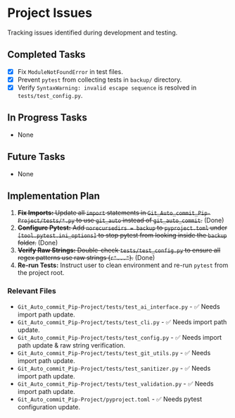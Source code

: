# Project Issues

Tracking issues identified during development and testing.

## Completed Tasks

- [x] Fix `ModuleNotFoundError` in test files.
- [x] Prevent `pytest` from collecting tests in `backup/` directory.
- [x] Verify `SyntaxWarning: invalid escape sequence` is resolved in `tests/test_config.py`.

## In Progress Tasks

- None

## Future Tasks

- None

## Implementation Plan

1.  ~~**Fix Imports:** Update all `import` statements in `Git_Auto_commit_Pip-Project/tests/*.py` to use `git_auto` instead of `git_auto_commit`.~~ (Done)
2.  ~~**Configure Pytest:** Add `norecursedirs = backup` to `pyproject.toml` under `[tool.pytest.ini_options]` to stop pytest from looking inside the `backup` folder.~~ (Done)
3.  ~~**Verify Raw Strings:** Double-check `tests/test_config.py` to ensure all regex patterns use raw strings (`r"..."`).~~ (Done)
4.  **Re-run Tests:** Instruct user to clean environment and re-run `pytest` from the project root.

### Relevant Files

- `Git_Auto_commit_Pip-Project/tests/test_ai_interface.py` - ✅ Needs import path update.
- `Git_Auto_commit_Pip-Project/tests/test_cli.py` - ✅ Needs import path update.
- `Git_Auto_commit_Pip-Project/tests/test_config.py` - ✅ Needs import path update & raw string verification.
- `Git_Auto_commit_Pip-Project/tests/test_git_utils.py` - ✅ Needs import path update.
- `Git_Auto_commit_Pip-Project/tests/test_sanitizer.py` - ✅ Needs import path update.
- `Git_Auto_commit_Pip-Project/tests/test_validation.py` - ✅ Needs import path update.
- `Git_Auto_commit_Pip-Project/pyproject.toml` - ✅ Needs pytest configuration update.
